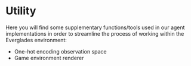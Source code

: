 # Utility
Here you will find some supplementary functions/tools used in our agent implementations in order to streamline the process of working within the Everglades environment:
* One-hot encoding observation space
* Game environment renderer
